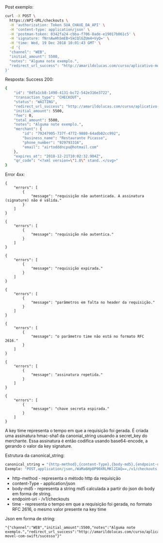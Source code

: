 Post exemplo:
```sh
curl -X POST \
  https://API-URL/checkouts \
  -H 'authorization: Token SUA_CHAVE_DA_API' \
  -H 'content-type: application/json' \
  -H 'postman-token: 0342fa24-cbba-f706-8ade-e19017b061c5' \
  -H 'signature: fNrnAwHhSmEB+SkCQlGZUm4+VyQ=' \
  -H 'time: Wed, 19 Dec 2018 10:01:43 GMT' \
  -d '{
  "channel": "WEB",
  "initial_amount": 5500,
  "notes": "Alguma note exemplo.",
  "redirect_url_success": "http://amarildolucas.com/curso/aplicativo-movel-com-swift/sucesso"
}'
```

Resposta:
Success 200:
```sh
{
    "id": "0dfa1cb8-1490-4131-bc72-542e316e3722",
    "transaction_type": "CHECKOUT",
    "status": "WAITING",
    "redirect_url_success": "http://amarildolucas.com/curso/aplicativo-movel-com-swift/sucesso",
    "initial_amount": 5500,
    "fee": 0,
    "total_amount": 5500,
    "notes": "Alguma note exemplo.",
    "merchant": {
        "id": "79247905-737f-4772-9880-64adb02cc992",
        "business_name": "Restaurante Picasso",
        "phone_number": "929793316",
        "email": "airtodddncpu@hotmail.com"
    },
    "expires_at": "2018-12-21T10:02:32.904Z",
    "qr_code": "<?xml version=\"1.0\" stand..</svg>"
}
```
Error 4xx:
```
{
    "errors": [
        {
            "message": "requisição não autenticada. A assinatura (signature) não é válida."
        }
    ]
}
```
```
{
    "errors": [
        {
            "message": "requisição não autentica."
        }
    ]
}
```

```
{
    "errors": [
        {
            "message": "requisição expirada."
        }
    ]
}
```

```
{
    "errors": [
        {
            "message": "parâmetros em falta no header da requisição."
        }
    ]
}
```
```
{
    "errors": [
        {
            "message": "o parâmetro time não está no formato RFC 2616."
        }
    ]
}
```
```
{
    "errors": [
        {
            "message": "assinatura repetida."
        }
    ]
}
```
```
{
    "errors": [
        {
            "message": "chave secreta espirada."
        }
    ]
}
```
A key time representa o tempo em que a requisição foi gerada.
É criada uma assinatura hmac-sha1 da canonial_string usuando a secret_key do merchante. Essa assinatura é então codifica usando base64-encode, a gerando o valor da key signature.

Estrutura da canonical_string:
```sh
canonical_string = "{http-method},{content-Type},{body-md5},{endpoint-uri},{time}"
Exemplo: "POST,application/json,/WaMa6Hp0P90XRLMKl2IAQ==,/v1/checkouts,Wed, 19 Dec 2018 11:48:48 GMT"
```

* http-method - representa o método http da requisição
* content-Type - application/json
* body-md5 - representa a string md5 calculada a partir do json do body em forma de string.
* endpoint-uri - /v1/checkouts
* time - representa o tempo em que a requisição foi gerada, no formato RFC 2616, o mesmo valor presente na key time


Json em forma de string:
```
"{"channel":"WEB","initial_amount":5500,"notes":"Alguma note exemplo.","redirect_url_success":"http://amarildolucas.com/curso/aplicativo-movel-com-swift/sucesso"}"
```
